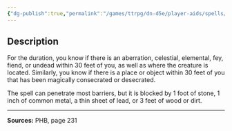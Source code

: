 ```yaml
---
{"dg-publish":true,"permalink":"/games/ttrpg/dn-d5e/player-aids/spells/level-1/detect-evil-and-good/","tags":["TTRPG/DND/5e","verbal","somatic","concentration","Spell"],"noteIcon":""}
---
```



## Description
For the duration, you know if there is an aberration, celestial, elemental, fey, fiend, or undead within 30 feet of you, as well as where the creature is located.
Similarly, you know if there is a place or object within 30 feet of you that has been magically consecrated or desecrated.

The spell can penetrate most barriers, but it is blocked by 1 foot of stone, 1 inch of common metal, a thin sheet of lead, or 3 feet of wood or dirt.

---

**Sources:** PHB, page 231
